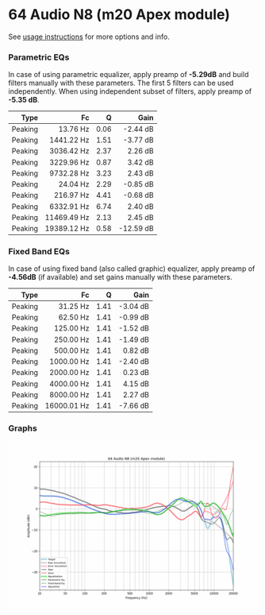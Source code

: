 # 64 Audio N8 (m20 Apex module)
See [usage instructions](https://github.com/jaakkopasanen/AutoEq#usage) for more options and info.

### Parametric EQs
In case of using parametric equalizer, apply preamp of **-5.29dB** and build filters manually
with these parameters. The first 5 filters can be used independently.
When using independent subset of filters, apply preamp of **-5.35 dB**.

| Type    | Fc          |    Q | Gain      |
|--------:|------------:|-----:|----------:|
| Peaking | 13.76 Hz    | 0.06 | -2.44 dB  |
| Peaking | 1441.22 Hz  | 1.51 | -3.77 dB  |
| Peaking | 3036.42 Hz  | 2.37 | 2.26 dB   |
| Peaking | 3229.96 Hz  | 0.87 | 3.42 dB   |
| Peaking | 9732.28 Hz  | 3.23 | 2.43 dB   |
| Peaking | 24.04 Hz    | 2.29 | -0.85 dB  |
| Peaking | 216.97 Hz   | 4.41 | -0.68 dB  |
| Peaking | 6332.91 Hz  | 6.74 | 2.40 dB   |
| Peaking | 11469.49 Hz | 2.13 | 2.45 dB   |
| Peaking | 19389.12 Hz | 0.58 | -12.59 dB |

### Fixed Band EQs
In case of using fixed band (also called graphic) equalizer, apply preamp of **-4.56dB**
(if available) and set gains manually with these parameters.

| Type    | Fc          |    Q | Gain     |
|--------:|------------:|-----:|---------:|
| Peaking | 31.25 Hz    | 1.41 | -3.04 dB |
| Peaking | 62.50 Hz    | 1.41 | -0.99 dB |
| Peaking | 125.00 Hz   | 1.41 | -1.52 dB |
| Peaking | 250.00 Hz   | 1.41 | -1.49 dB |
| Peaking | 500.00 Hz   | 1.41 | 0.82 dB  |
| Peaking | 1000.00 Hz  | 1.41 | -2.40 dB |
| Peaking | 2000.00 Hz  | 1.41 | 0.23 dB  |
| Peaking | 4000.00 Hz  | 1.41 | 4.15 dB  |
| Peaking | 8000.00 Hz  | 1.41 | 2.27 dB  |
| Peaking | 16000.01 Hz | 1.41 | -7.66 dB |

### Graphs
![](./64%20Audio%20N8%20(m20%20Apex%20module).png)